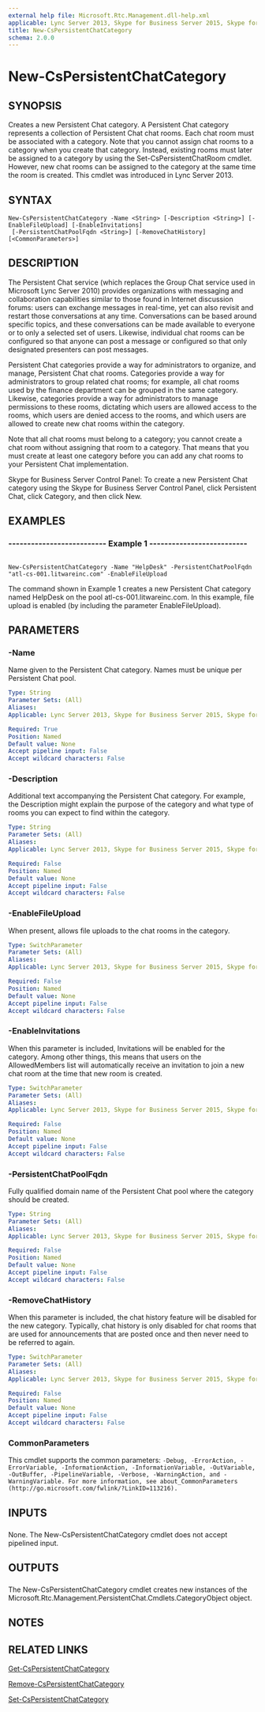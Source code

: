 ```yaml
---
external help file: Microsoft.Rtc.Management.dll-help.xml
applicable: Lync Server 2013, Skype for Business Server 2015, Skype for Business Server 2019
title: New-CsPersistentChatCategory
schema: 2.0.0
---
```


# New-CsPersistentChatCategory

## SYNOPSIS

Creates a new Persistent Chat category.
A Persistent Chat category represents a collection of Persistent Chat chat rooms.
Each chat room must be associated with a category.
Note that you cannot assign chat rooms to a category when you create that category.
Instead, existing rooms must later be assigned to a category by using the Set-CsPersistentChatRoom cmdlet.
However, new chat rooms can be assigned to the category at the same time the room is created.
This cmdlet was introduced in Lync Server 2013.



## SYNTAX

```
New-CsPersistentChatCategory -Name <String> [-Description <String>] [-EnableFileUpload] [-EnableInvitations]
 [-PersistentChatPoolFqdn <String>] [-RemoveChatHistory] [<CommonParameters>]
```

## DESCRIPTION

The Persistent Chat service (which replaces the Group Chat service used in Microsoft Lync Server 2010) provides organizations with messaging and collaboration capabilities similar to those found in Internet discussion forums: users can exchange messages in real-time, yet can also revisit and restart those conversations at any time.
Conversations can be based around specific topics, and these conversations can be made available to everyone or to only a selected set of users.
Likewise, individual chat rooms can be configured so that anyone can post a message or configured so that only designated presenters can post messages.

Persistent Chat categories provide a way for administrators to organize, and manage, Persistent Chat chat rooms.
Categories provide a way for administrators to group related chat rooms; for example, all chat rooms used by the finance department can be grouped in the same category.
Likewise, categories provide a way for administrators to manage permissions to these rooms, dictating which users are allowed access to the rooms, which users are denied access to the rooms, and which users are allowed to create new chat rooms within the category.

Note that all chat rooms must belong to a category; you cannot create a chat room without assigning that room to a category.
That means that you must create at least one category before you can add any chat rooms to your Persistent Chat implementation.

Skype for Business Server Control Panel: To create a new Persistent Chat category using the Skype for Business Server Control Panel, click Persistent Chat, click Category, and then click New.



## EXAMPLES

### -------------------------- Example 1 -------------------------- 
```

New-CsPersistentChatCategory -Name "HelpDesk" -PersistentChatPoolFqdn "atl-cs-001.litwareinc.com" -EnableFileUpload

```

The command shown in Example 1 creates a new Persistent Chat category named HelpDesk on the pool atl-cs-001.litwareinc.com.
In this example, file upload is enabled (by including the parameter EnableFileUpload).

## PARAMETERS

### -Name
Name given to the Persistent Chat category.
Names must be unique per Persistent Chat pool.

```yaml
Type: String
Parameter Sets: (All)
Aliases: 
Applicable: Lync Server 2013, Skype for Business Server 2015, Skype for Business Server 2019

Required: True
Position: Named
Default value: None
Accept pipeline input: False
Accept wildcard characters: False
```

### -Description
Additional text accompanying the Persistent Chat category.
For example, the Description might explain the purpose of the category and what type of rooms you can expect to find within the category.

```yaml
Type: String
Parameter Sets: (All)
Aliases: 
Applicable: Lync Server 2013, Skype for Business Server 2015, Skype for Business Server 2019

Required: False
Position: Named
Default value: None
Accept pipeline input: False
Accept wildcard characters: False
```

### -EnableFileUpload
When present, allows file uploads to the chat rooms in the category.

```yaml
Type: SwitchParameter
Parameter Sets: (All)
Aliases: 
Applicable: Lync Server 2013, Skype for Business Server 2015, Skype for Business Server 2019

Required: False
Position: Named
Default value: None
Accept pipeline input: False
Accept wildcard characters: False
```

### -EnableInvitations
When this parameter is included, Invitations will be enabled for the category.
Among other things, this means that users on the AllowedMembers list will automatically receive an invitation to join a new chat room at the time that new room is created.

```yaml
Type: SwitchParameter
Parameter Sets: (All)
Aliases: 
Applicable: Lync Server 2013, Skype for Business Server 2015, Skype for Business Server 2019

Required: False
Position: Named
Default value: None
Accept pipeline input: False
Accept wildcard characters: False
```

### -PersistentChatPoolFqdn
Fully qualified domain name of the Persistent Chat pool where the category should be created.

```yaml
Type: String
Parameter Sets: (All)
Aliases: 
Applicable: Lync Server 2013, Skype for Business Server 2015, Skype for Business Server 2019

Required: False
Position: Named
Default value: None
Accept pipeline input: False
Accept wildcard characters: False
```

### -RemoveChatHistory
When this parameter is included, the chat history feature will be disabled for the new category.
Typically, chat history is only disabled for chat rooms that are used for announcements that are posted once and then never need to be referred to again.

```yaml
Type: SwitchParameter
Parameter Sets: (All)
Aliases: 
Applicable: Lync Server 2013, Skype for Business Server 2015, Skype for Business Server 2019

Required: False
Position: Named
Default value: None
Accept pipeline input: False
Accept wildcard characters: False
```

### CommonParameters
This cmdlet supports the common parameters: `-Debug, -ErrorAction, -ErrorVariable, -InformationAction, -InformationVariable, -OutVariable, -OutBuffer, -PipelineVariable, -Verbose, -WarningAction, and -WarningVariable. For more information, see about_CommonParameters (http://go.microsoft.com/fwlink/?LinkID=113216).`

## INPUTS

###  
None.
The New-CsPersistentChatCategory cmdlet does not accept pipelined input.

## OUTPUTS

###  
The New-CsPersistentChatCategory cmdlet creates new instances of the Microsoft.Rtc.Management.PersistentChat.Cmdlets.CategoryObject object.

## NOTES

## RELATED LINKS

[Get-CsPersistentChatCategory](Get-CsPersistentChatCategory.md)

[Remove-CsPersistentChatCategory](Remove-CsPersistentChatCategory.md)

[Set-CsPersistentChatCategory](Set-CsPersistentChatCategory.md)

